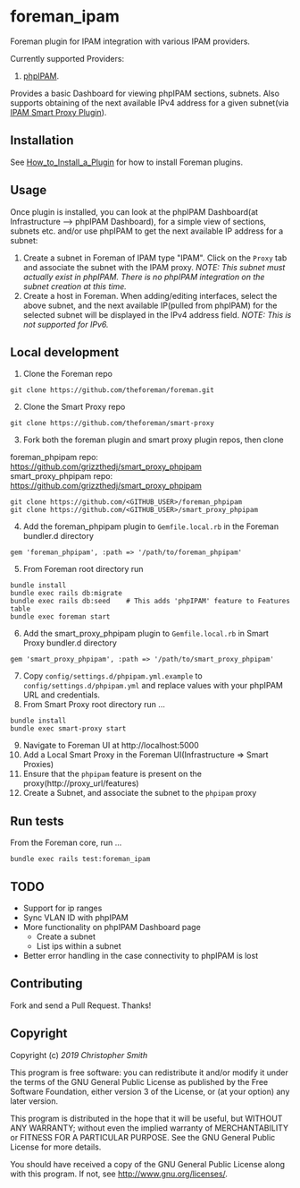 # foreman_ipam

Foreman plugin for IPAM integration with various IPAM providers.

Currently supported Providers: 
1. [phpIPAM](https://phpipam.net/). 

Provides a basic Dashboard for viewing phpIPAM sections, subnets. Also supports obtaining of the next available IPv4 address for a given subnet(via [IPAM Smart Proxy Plugin](https://github.com/grizzthedj/smart_proxy_ipam)).

## Installation

See [How_to_Install_a_Plugin](http://projects.theforeman.org/projects/foreman/wiki/How_to_Install_a_Plugin)
for how to install Foreman plugins.

## Usage

Once plugin is installed, you can look at the phpIPAM Dashboard(at Infrastructure --> phpIPAM Dashboard), for a simple view of sections, subnets etc. and/or use phpIPAM to get the next available IP address for a subnet:

1. Create a subnet in Foreman of IPAM type "IPAM". Click on the `Proxy` tab and associate the subnet with the IPAM proxy. _NOTE: This subnet must actually exist in phpIPAM. There is no phpIPAM integration on the subnet creation at this time._
2. Create a host in Foreman. When adding/editing interfaces, select the above subnet, and the next available IP(pulled from phpIPAM) for the selected subnet will be displayed in the IPv4 address field. _NOTE: This is not supported for IPv6._

## Local development

1. Clone the Foreman repo 
```
git clone https://github.com/theforeman/foreman.git
```
2. Clone the Smart Proxy repo
```
git clone https://github.com/theforeman/smart-proxy
```
3. Fork both the foreman plugin and smart proxy plugin repos, then clone

foreman_phpipam repo: https://github.com/grizzthedj/smart_proxy_phpipam  
smart_proxy_phpipam repo: https://github.com/grizzthedj/smart_proxy_phpipam

```
git clone https://github.com/<GITHUB_USER>/foreman_phpipam
git clone https://github.com/<GITHUB_USER>/smart_proxy_phpipam
```
4. Add the foreman_phpipam plugin to `Gemfile.local.rb` in the Foreman bundler.d directory
```
gem 'foreman_phpipam', :path => '/path/to/foreman_phpipam'
```
5. From Foreman root directory run 
```
bundle install
bundle exec rails db:migrate
bundle exec rails db:seed    # This adds 'phpIPAM' feature to Features table
bundle exec foreman start
```
6. Add the smart_proxy_phpipam plugin to `Gemfile.local.rb` in Smart Proxy bundler.d directory
```
gem 'smart_proxy_phpipam', :path => '/path/to/smart_proxy_phpipam'
```
7. Copy `config/settings.d/phpipam.yml.example` to `config/settings.d/phpipam.yml` and replace values with your phpIPAM URL and credentials.
8. From Smart Proxy root directory run ... 
```
bundle install
bundle exec smart-proxy start
```
9. Navigate to Foreman UI at http://localhost:5000
10. Add a Local Smart Proxy in the Foreman UI(Infrastructure => Smart Proxies)
11. Ensure that the `phpipam` feature is present on the proxy(http://proxy_url/features)
12. Create a Subnet, and associate the subnet to the `phpipam` proxy

## Run tests

From the Foreman core, run ...

```
bundle exec rails test:foreman_ipam
```

## TODO

- Support for ip ranges
- Sync VLAN ID with phpIPAM
- More functionality on phpIPAM Dashboard page
    * Create a subnet
    * List ips within a subnet
- Better error handling in the case connectivity to phpIPAM is lost

## Contributing

Fork and send a Pull Request. Thanks!

## Copyright

Copyright (c) *2019* *Christopher Smith*

This program is free software: you can redistribute it and/or modify
it under the terms of the GNU General Public License as published by
the Free Software Foundation, either version 3 of the License, or
(at your option) any later version.

This program is distributed in the hope that it will be useful,
but WITHOUT ANY WARRANTY; without even the implied warranty of
MERCHANTABILITY or FITNESS FOR A PARTICULAR PURPOSE.  See the
GNU General Public License for more details.

You should have received a copy of the GNU General Public License
along with this program.  If not, see <http://www.gnu.org/licenses/>.

